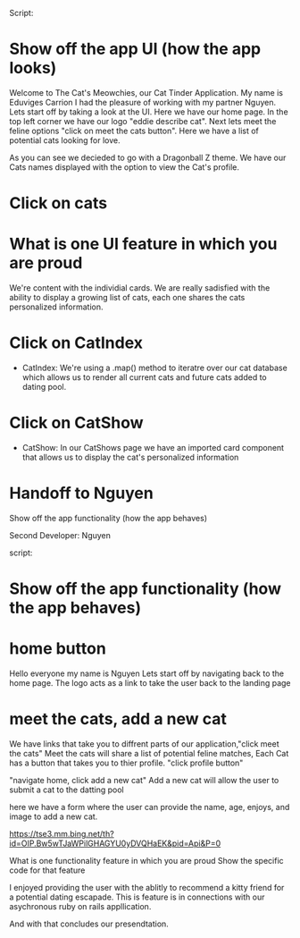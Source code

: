 
Script: 
# Show off the app UI (how the app looks)

Welcome to The Cat's Meowchies, our Cat Tinder Application. My name is Eduviges Carrion I had the pleasure of working with my partner Nguyen.  Lets start off by taking a look at the UI. Here we have our home page.  In the top left corner we have our logo "eddie describe cat".  Next lets meet the feline options "click on meet the cats button". Here we have a list of potential cats looking for love. 

As you can see we decieded to go with a Dragonball Z theme.  We have our Cats names displayed with the option to view the Cat's profile.

# Click on cats

# What is one UI feature in which you are proud

We're content with the individial cards. We are really sadisfied with the ability to display a growing list of cats, each one shares the cats personalized information.

# Click on CatIndex

- CatIndex: We're using a .map() method to iteratre over our cat database which allows us to render all current cats and future cats added to dating pool.
# Click on CatShow

- CatShow: In our CatShows page we have an imported card component that allows us to display the cat's personalized information

# Handoff to Nguyen
Show off the app functionality (how the app behaves)



Second Developer: Nguyen

script:
# Show off the app functionality (how the app behaves)

# home button
Hello everyone my name is Nguyen Lets start off by navigating back to the home page. The logo acts as a link to take the user back to the landing page

# meet the cats, add a new cat

We have links that take you to diffrent parts of our application,"click meet the cats"  Meet the cats will share a list of potential feline matches, Each Cat has a button that takes you to thier profile. "click profile button" 

"navigate home, click add a new cat" Add a new cat will allow the user to submit a cat to the datting pool

here we have a form where the user can provide the name, age, enjoys, and image to add a new cat.

https://tse3.mm.bing.net/th?id=OIP.Bw5wTJaWPilGHAGYU0yDVQHaEK&pid=Api&P=0


What is one functionality feature in which you are proud
Show the specific code for that feature

I enjoyed providing the user with the ablitly to recommend a kitty friend for a potential dating escapade.  This is feature is in connections with our asychronous ruby on rails appllication.

And with that concludes our presendtation. 
